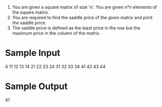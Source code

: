 1. You are given a square matrix of size 'n'. You are given n*n elements of the square matrix. 
2. You are required to find the saddle price of the given matrix and print the saddle price. 
3. The saddle price is defined as the least price in the row but the maximum price in the column of the matrix.

# Sample Input
4
11
12
13
14
21
22
23
24
31
32
33
34
41
42
43
44

# Sample Output
41